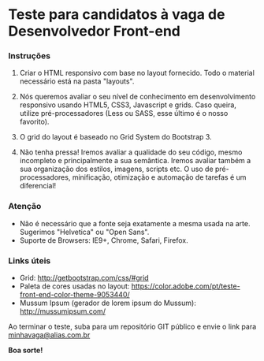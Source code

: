 # Teste para candidatos à vaga de Desenvolvedor Front-end

### Instruções

1. Criar o HTML responsivo com base no layout fornecido. Todo o material necessário está na pasta "layouts".

2. Nós queremos avaliar o seu nível de conhecimento em desenvolvimento responsivo usando HTML5, CSS3, Javascript e grids. Caso queira, utilize pré-processadores (Less ou SASS, esse último é o nosso favorito).

3. O grid do layout é baseado no Grid System do Bootstrap 3. 

4. Não tenha pressa! Iremos avaliar a qualidade do seu código, mesmo incompleto e principalmente a sua semântica. Iremos avaliar também a sua organização dos estilos, imagens, scripts etc. O uso de pré-processadores, minificação, otimização e automação de tarefas é um diferencial!

### Atenção

* Não é necessário que a fonte seja exatamente a mesma usada na arte. Sugerimos "Helvetica" ou "Open Sans".
* Suporte de Browsers: IE9+, Chrome, Safari, Firefox.

### Links úteis

* Grid: http://getbootstrap.com/css/#grid
* Paleta de cores usadas no layout: https://color.adobe.com/pt/teste-front-end-color-theme-9053440/
* Mussum Ipsum (gerador de lorem ipsum do Mussum): http://mussumipsum.com/

Ao terminar o teste, suba para um repositório GIT público e envie o link para minhavaga@alias.com.br

**Boa sorte!**